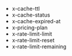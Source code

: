 - x-cache-ttl
- x-cache-status
- x-cache-expired-at
- x-pricing-plan
- x-rate-limit-limit
- x-rate-limit-reset
- x-rate-limit-remaining
